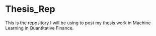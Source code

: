 # Thesis_Rep
This is the repository I will be using to post my thesis work in Machine Learning in Quantitative Finance.
